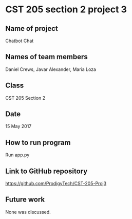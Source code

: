 # CST 205 section 2 project 3

## Name of project
Chatbot Chat

## Names of team members

Daniel Crews, Javar Alexander, Maria Loza 

## Class
CST 205 Section 2

## Date
15 May 2017

## How to run program
Run app.py

## Link to GitHub repository
https://github.com/ProdigyTech/CST-205-Proj3

## Future work
None was discussed.

